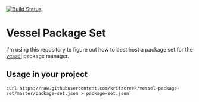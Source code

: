 [![Build Status](https://travis-ci.org/kritzcreek/vessel-package-set.svg?branch=master)](https://travis-ci.org/kritzcreek/vessel-package-set)

# Vessel Package Set

I'm using this repository to figure out how to best host a package set for the
[vessel](https://github.com/kritzcreek/vessel) package manager.

## Usage in your project

```
curl https://raw.githubusercontent.com/kritzcreek/vessel-package-set/master/package-set.json > package-set.json`
```
